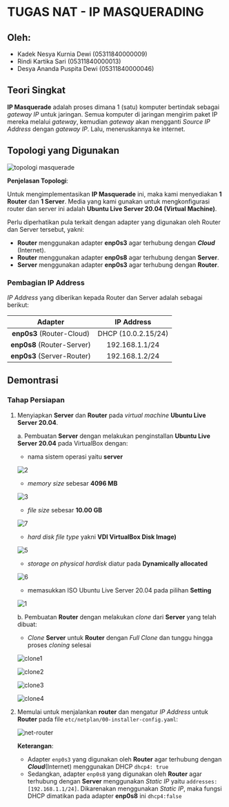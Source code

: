 # TUGAS NAT - IP MASQUERADING
## Oleh:
- Kadek Nesya Kurnia Dewi (05311840000009)
- Rindi Kartika Sari (05311840000013)
- Desya Ananda Puspita Dewi (05311840000046)
  
## Teori Singkat
**IP Masquerade** adalah proses dimana 1 (satu) komputer bertindak sebagai _gateway IP_ untuk jaringan. Semua komputer di jaringan mengirim paket IP mereka melalui _gateway_, kemudian _gateway_ akan mengganti _Source IP Address_ dengan _gateway IP_. Lalu, meneruskannya ke internet. 

## Topologi yang Digunakan

![topologi masquerade](https://user-images.githubusercontent.com/49342639/103990767-51a2dd80-51c4-11eb-84f8-e57f10a670f1.jpg)

**Penjelasan Topologi**:

Untuk mengimplementasikan **IP Masquerade** ini, maka kami menyediakan **1 Router** dan **1 Server**. Media yang kami gunakan untuk mengkonfigurasi router dan server ini adalah **Ubuntu Live Server 20.04 (Virtual Machine)**.

Perlu diperhatikan pula terkait dengan adapter yang digunakan oleh Router dan Server tersebut, yakni:
- **Router** menggunakan adapter **enp0s3** agar terhubung dengan **_Cloud_** (Internet).
- **Router** menggunakan adapter **enp0s8** agar terhubung dengan **Server**.
- **Server** menggunakan adapter **enp0s3** agar terhubung dengan **Router**.

### Pembagian IP Address
_IP Address_ yang diberikan kepada Router dan Server adalah sebagai berikut:

| Adapter | IP Address             |
| :---:  | :---:           |
| **enp0s3** (Router-Cloud)     | DHCP (10.0.2.15/24)     |
| **enp0s8** (Router-Server)     | 192.168.1.1/24  |
| **enp0s3** (Server-Router)     | 192.168.1.2/24  | 

## Demontrasi
### Tahap Persiapan
1. Menyiapkan **Server** dan **Router** pada _virtual machine_ **Ubuntu Live Server 20.04**.
   
    a. Pembuatan **Server** dengan melakukan penginstallan **Ubuntu Live Server 20.04** pada VirtualBox dengan:
     - nama sistem operasi yaitu **server**
  
      ![2](https://user-images.githubusercontent.com/49342639/103995471-1e178180-51cb-11eb-95ae-467928bfa3d5.jpg)

     - _memory size_ sebesar **4096 MB**
     
      ![3](https://user-images.githubusercontent.com/49342639/103995566-3be4e680-51cb-11eb-9743-b9c3e82a12ef.jpg)

     -  _file size_ sebesar **10.00 GB**
  
      ![7](https://user-images.githubusercontent.com/49342639/103995904-abf36c80-51cb-11eb-8d04-49e8ee45b075.jpg)

     -  _hard disk file type_ yakni **VDI VirtualBox Disk Image)**
    
      ![5](https://user-images.githubusercontent.com/49342639/103995817-90886180-51cb-11eb-897d-f999b2c9bd95.jpg)

     -  _storage on physical hardisk_ diatur pada **Dynamically allocated**
    
      ![6](https://user-images.githubusercontent.com/49342639/103995944-bca3e280-51cb-11eb-818b-c0feccf325c5.jpg)

     -  memasukkan ISO Ubuntu Live Server 20.04 pada pilihan **Setting**
    
      ![1](https://user-images.githubusercontent.com/49342639/103996035-dba27480-51cb-11eb-8136-147735704de6.jpg)

  
    b. Pembuatan **Router** dengan melakukan _clone_ dari **Server** yang telah dibuat:
    - _Clone_ **Server** untuk **Router** dengan _Full Clone_ dan tunggu hingga proses  _cloning_ selesai
  
     ![clone1](https://user-images.githubusercontent.com/49342639/103996243-22906a00-51cc-11eb-9932-a63eab7387a9.jpg)

     ![clone2](https://user-images.githubusercontent.com/49342639/103996252-24f2c400-51cc-11eb-817b-0489ec0e92f3.JPG)

     ![clone3](https://user-images.githubusercontent.com/49342639/103996254-2623f100-51cc-11eb-81e7-197ef3830cb9.jpg)

     ![clone4](https://user-images.githubusercontent.com/49342639/103996257-26bc8780-51cc-11eb-95a2-b75ec973220c.JPG)

2. Memulai untuk menjalankan **router** dan mengatur _IP Address_ untuk **Router** pada file ```etc/netplan/00-installer-config.yaml```:
   
   ![net-router](https://user-images.githubusercontent.com/49342639/103997602-e52cdc00-51cd-11eb-8222-817b9c2afa60.JPG)

   **Keterangan**:
   - Adapter ```enp0s3``` yang digunakan oleh **Router** agar terhubung dengan **_Cloud_**(Internet) menggunakan DHCP ```dhcp4: true```
   - Sedangkan, adapter ```enp0s8``` yang digunakan oleh **Router** agar terhubung dengan **Server** menggunakan _Static IP_ yaitu ```addresses: [192.168.1.1/24]```. Dikarenakan menggunakan _Static IP_, maka fungsi DHCP dimatikan pada adapter **enp0s8** ini ```dhcp4:false```
